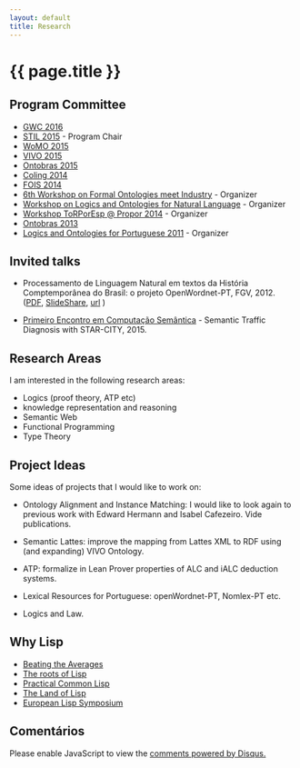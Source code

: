 ```yaml
---
layout: default
title: Research 
---
```


# {{ page.title }}

## Program Committee 

- [GWC 2016](http://gwc2016.racai.ro)
- [STIL 2015](http://bracis2015.imd.ufrn.br) - Program Chair
- [WoMO 2015](http://www.iaoa.org/jowo/womo2015/#pc)
- [VIVO 2015](http://vivoconference.org)
- [Ontobras 2015](http://www.ime.usp.br/~ontobras/)
- [Coling 2014](http://www.coling-2014.org)
- [FOIS 2014](http://fois2014.inf.ufes.br)
 - [6th Workshop on Formal Ontologies meet Industry](http://emap.fgv.br/fomi-2014/) - Organizer
 - [Workshop on Logics and Ontologies for Natural Language](http://emap.fgv.br/logonto-2014/) - Organizer
- [Workshop ToRPorEsp @ Propor 2014](https://sites.google.com/site/torporesp/) - Organizer
- [Ontobras 2013](http://ontobras.eci.ufmg.br/en)
- [Logics and Ontologies for Portuguese 2011](http://emap.fgv.br/logonto-2011/) - Organizer

## Invited talks

- Processamento de Linguagem Natural em textos da História
  Comptemporânea do Brasil: o projeto OpenWordnet-PT,
  FGV, 2012. ([PDF](/files/cpdoc-2012-slides.pdf),
  [SlideShare](http://goo.gl/VelVo),
  [url](http://cpdoc.fgv.br/noticias/eventos/03102012) )

- [Primeiro Encontro em Computação Semântica](http://compsem.github.io) -
  Semantic Traffic Diagnosis with STAR-CITY, 2015.

## Research Areas

I am interested in the following research areas: 

- Logics (proof theory, ATP etc)
- knowledge representation and reasoning
- Semantic Web
- Functional Programming
- Type Theory


## Project Ideas

Some ideas of projects that I would like to work on:

- Ontology Alignment and Instance Matching: I would like to look again
  to previous work with Edward Hermann and Isabel Cafezeiro. Vide
  publications.

- Semantic Lattes: improve the mapping from Lattes XML to RDF using
  (and expanding) VIVO Ontology.

- ATP: formalize in Lean Prover properties of ALC and iALC deduction
systems.

- Lexical Resources for Portuguese: openWordnet-PT, Nomlex-PT etc.

- Logics and Law. 

## Why Lisp

- [Beating the Averages](http://www.paulgraham.com/avg.html)
- [The roots of Lisp](http://www.paulgraham.com/rootsoflisp.html)
- [Practical Common Lisp](http://www.gigamonkeys.com/book/)
- [The Land of Lisp](http://landoflisp.com/)
- [European Lisp Symposium](http://european-lisp-symposium.org/)

  
## Comentários
  
<div id="disqus_thread"></div>
<script type="text/javascript">
    var disqus_shortname = 'arademaker'; 

    (function() {
        var dsq = document.createElement('script'); dsq.type = 'text/javascript'; dsq.async = true;
        dsq.src = 'http://' + disqus_shortname + '.disqus.com/embed.js';
        (document.getElementsByTagName('head')[0] || document.getElementsByTagName('body')[0]).appendChild(dsq);
    })();
</script>
<noscript>Please enable JavaScript to view the <a href="http://disqus.com/?ref_noscript">comments powered by Disqus.</a></noscript>

